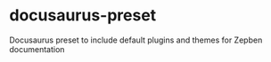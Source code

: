 # docusaurus-preset
Docusaurus preset to include default plugins and themes for Zepben documentation
